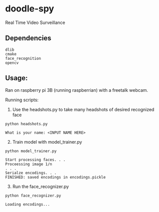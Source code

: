 # doodle-spy
Real Time Video Surveillance 

## Dependencies
```
dlib    
cmake    
face_recognition    
opencv
```

## Usage:  
Ran on raspberry pi 3B (running raspberrian) with a freetalk webcam.     

Running scripts:
1. Use the headshots.py to take many headshots of desired recognized face    
```
python headshots.py     

What is your name: <INPUT NAME HERE>

```
2. Train model with model_trainer.py     
```
python model_trainer.py     

Start processing faces. . .     
Proceessing image 1/n       
. . .      
Serialze encodings. . .     
FINISHED: saved encodings in encodings.pickle

```      
3. Run the face_recognizer.py    
```
python face_recognizer.py     

Loading encodings...
```
